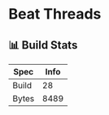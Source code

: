 # Beat Threads

## 📊 Build Stats

| Spec  | Info                |
| ----- | ------------------- |
| Build | <!-- BUILD -->28     |
| Bytes | <!-- BYTES -->8489 |


